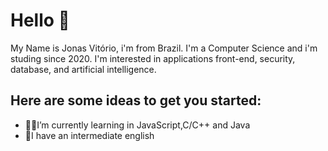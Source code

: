 # Hello 🤙

My Name is Jonas Vitório, i'm from Brazil.
I'm a Computer Science and i'm studing since 2020.
I'm interested in applications front-end, security,
database, and artificial intelligence.

## Here are some ideas to get you started:


 - 👨‍💻I’m currently learning in JavaScript,C/C++ and Java
 - 💬I have an intermediate english 


